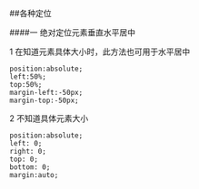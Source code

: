 ##各种定位

####一 绝对定位元素垂直水平居中

1 在知道元素具体大小时，此方法也可用于水平居中

	position:absolute;
	left:50%;
	top:50%;
	margin-left:-50px;
	margin-top:-50px;

2 不知道具体元素大小

	position:absolute;
	left: 0;
	right: 0;
	top: 0;
	bottom: 0;
	margin:auto;
